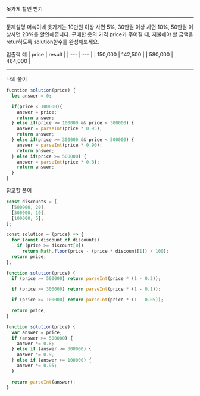 옷가게 할인 받기

---

문제설명
머쓱이네 옷가게는 10만원 이상 사면 5%, 30만원 이상 사면 10%, 50만원 이상사면 20%를 할인해줍니다. 구매한 옷의 가격 price가 주어질 때, 지불해야 할 금액을 retur하도록 solution함수를 완성해보세요.

입출력 예
| price | result |
| --- | --- |
| 150,000 | 142,500 |
| 580,000 | 464,000 |

---

나의 풀이

```javascript
fucntion solution(price) {
  let answer = 0;

  if(price < 100000){
    answer = price;
    return answer;
  } else if(price >= 100000 && price < 300000) {
    answer = parseInt(price * 0.95);
    return answer;
  } else if(price >= 300000 && price < 500000) {
    answer = parseInt(price * 0.90);
    return answer;
  } else if(price >= 500000) {
    answer = parseInt(price * 0.8);
    return answer;
  }
}

```

참고할 풀이

```javascript
const discounts = [
  [500000, 20],
  [300000, 10],
  [100000, 5],
];

const solution = (price) => {
  for (const discount of discounts)
    if (price >= discount[0])
      return Math.floor(price - (price * discount[1]) / 100);
  return price;
};
```

```javascript
function solution(price) {
  if (price >= 500000) return parseInt(price * (1 - 0.2));

  if (price >= 300000) return parseInt(price * (1 - 0.1));

  if (price >= 100000) return parseInt(price * (1 - 0.05));

  return price;
}
```

```javascript
function solution(price) {
  var answer = price;
  if (answer >= 500000) {
    answer *= 0.8;
  } else if (answer >= 300000) {
    answer *= 0.9;
  } else if (answer >= 100000) {
    answer *= 0.95;
  }

  return parseInt(answer);
}
```
